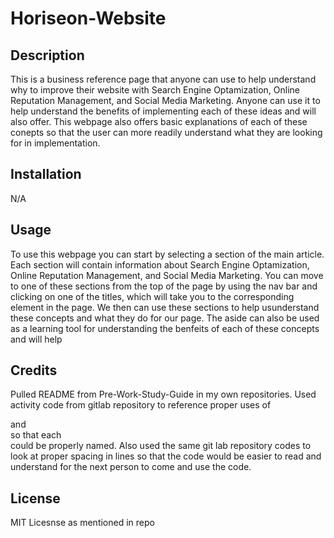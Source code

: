 # Horiseon-Website

## Description

This is a business reference page that anyone can use to help understand why to improve their website with Search Engine Optamization, Online Reputation Management, and Social Media Marketing. Anyone can use it to help understand the benefits of implementing each of these ideas and will also offer. This webpage also offers basic explanations of each of these conepts so that the user can more readily understand what they are looking for in implementation.

## Installation

N/A

## Usage

To use this webpage you can start by selecting a section of the main article. Each section will contain information about Search Engine Optamization, Online Reputation Management, and Social Media Marketing. You can move to one of these sections from the top of the page by using the nav bar and clicking on one of the titles, which will take you to the corresponding element in the page. We then can use these sections to help usunderstand these concepts and what they do for our page. The aside can also be used as a learning tool for understanding the benfeits of each of these concepts and will help 


## Credits

Pulled README from Pre-Work-Study-Guide in my own repositories.
Used activity code from gitlab repository to reference proper uses of <article> <main> and <section> so that each <div> could be properly named. Also used the same git lab repository codes to look at proper spacing in lines so that the code would be easier to read and understand for the next person to come and use the code.

## License

MIT Licesnse as mentioned in repo


